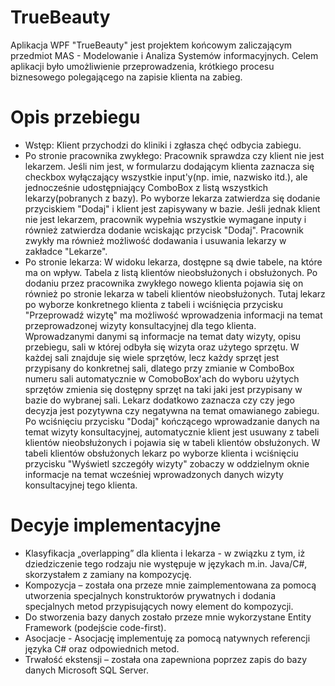 # TrueBeauty

Aplikacja WPF "TrueBeauty" jest projektem końcowym zaliczającym przedmiot MAS - Modelowanie i Analiza Systemów informacyjnych. Celem aplikacji było umożliwienie przeprowadzenia, krótkiego procesu biznesowego polegającego na zapisie klienta na zabieg.
# Opis przebiegu
-	Wstęp:
Klient przychodzi do kliniki i zgłasza chęć odbycia zabiegu.
-	Po stronie pracownika zwykłego:
Pracownik sprawdza czy klient nie jest lekarzem. Jeśli nim jest, w formularzu dodającym klienta zaznacza się checkbox wyłączający wszystkie input'y(np. imie, nazwisko itd.), ale jednocześnie udostępniający ComboBox z listą wszystkich lekarzy(pobranych z bazy). Po wyborze lekarza zatwierdza się dodanie przyciskiem "Dodaj" i klient jest zapisywany w bazie. Jeśli jednak klient nie jest lekarzem, pracownik wypełnia wszystkie wymagane inputy i również zatwierdza dodanie wciskając przycisk "Dodaj". Pracownik zwykły ma również możliwość dodawania i usuwania lekarzy w zakładce "Lekarze".
-	Po stronie lekarza:
W widoku lekarza, dostępne są dwie tabele, na które ma on wpływ. Tabela z listą klientów nieobsłużonych i obsłużonych. Po dodaniu przez pracownika zwykłego nowego klienta pojawia się on również po stronie lekarza w tabeli klientów nieobsłużonych. Tutaj lekarz po wyborze konkretnego klienta z tabeli i wciśnięcia przycisku "Przeprowadź wizytę" ma możliwość wprowadzenia informacji na temat przeprowadzonej wizyty konsultacyjnej dla tego klienta. Wprowadzanymi danymi są informacje na temat daty wizyty, opisu przebiegu, sali w której odbyła się wizyta oraz użytego sprzętu. W każdej sali znajduje się wiele sprzętów, lecz każdy sprzęt jest przypisany do konkretnej sali, dlatego przy zmianie w ComboBox numeru sali automatycznie w ComoboBox'ach do wyboru użytych sprzętów zmienia się dostępny sprzęt na taki jaki jest przypisany w bazie do wybranej sali. Lekarz dodatkowo zaznacza czy czy jego decyzja jest pozytywna czy negatywna na temat omawianego zabiegu. Po wciśnięciu przycisku "Dodaj" kończącego wprowadzanie danych na temat wizyty konsultacyjnej, automatycznie klient jest usuwany z tabeli klientów nieobsłużonych i pojawia się w tabeli klientów obsłużonych. W tabeli klientów obsłużonych lekarz po wyborze klienta i wciśnięciu przycisku "Wyświetl szczegóły wizyty" zobaczy w oddzielnym oknie informacje na temat wcześniej wprowadzonych danych wizyty konsultacyjnej tego klienta.
# Decyje implementacyjne
-	Klasyfikacja „overlapping” dla klienta i lekarza - w związku z tym, iż dziedziczenie tego rodzaju nie występuje w językach m.in. Java/C#, skorzystałem z zamiany na kompozycję.
-	Kompozycja – została ona przeze mnie zaimplementowana za pomocą utworzenia specjalnych konstruktorów prywatnych i dodania specjalnych metod przypisujących nowy element do kompozycji.
-	Do stworzenia bazy danych zostało przeze mnie wykorzystane Entity Framework (podejście code-first).
-	Asocjacje - Asocjację implementuję za pomocą natywnych referencji języka C# oraz odpowiednich metod.
-	Trwałość ekstensji – została ona zapewniona poprzez zapis do bazy danych Microsoft SQL Server.


